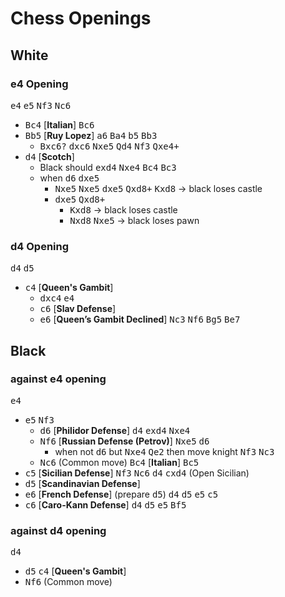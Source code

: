 # Chess Openings

## White

### e4 Opening

<kbd>e4</kbd> <kbd>e5</kbd> <kbd>Nf3</kbd> <kbd>Nc6</kbd>

  - <kbd>Bc4</kbd> [**Italian**] <kbd>Bc6</kbd> 
  - <kbd>Bb5</kbd> [**Ruy Lopez**] <kbd>a6</kbd> <kbd>Ba4</kbd> <kbd>b5</kbd> <kbd>Bb3</kbd>
    - <kbd>Bxc6</kbd><kbd>?</kbd> <kbd>dxc6</kbd> <kbd>Nxe5</kbd> <kbd>Qd4</kbd> <kbd>Nf3</kbd> <kbd>Qxe4+</kbd> 
  - <kbd>d4</kbd> [**Scotch**]
    - Black should <kbd>exd4</kbd> <kbd>Nxe4</kbd> <kbd>Bc4</kbd> <kbd>Bc3</kbd>
    - when  <kbd>d6</kbd> <kbd>dxe5</kbd>
      - <kbd>Nxe5</kbd> <kbd>Nxe5</kbd> <kbd>dxe5</kbd> <kbd>Qxd8+</kbd> <kbd>Kxd8</kbd> &rarr; black loses castle
      - <kbd>dxe5</kbd> <kbd>Qxd8+</kbd>
        - <kbd>Kxd8</kbd> -> black loses castle
        - <kbd>Nxd8</kbd> <kbd>Nxe5</kbd> -> black loses pawn

### d4 Opening

<kbd>d4</kbd> <kbd>d5</kbd>

  - <kbd>c4</kbd> [**Queen's Gambit**]
    - <kbd>dxc4</kbd> <kbd>e4</kbd> 
    - <kbd>c6</kbd> [**Slav Defense**]
    - <kbd>e6</kbd> [**Queen’s Gambit Declined**] <kbd>Nc3</kbd> <kbd>Nf6</kbd> <kbd>Bg5</kbd> <kbd>Be7</kbd>

## Black

### against e4 opening

<kbd>e4</kbd>

  - <kbd>e5</kbd> <kbd>Nf3</kbd>
    - <kbd>d6</kbd> [**Philidor Defense**] <kbd>d4</kbd> <kbd>exd4</kbd> <kbd>Nxe4</kbd>
    - <kbd>Nf6</kbd> [**Russian Defense (Petrov)**] <kbd>Nxe5</kbd> <kbd>d6</kbd>
      - when not <kbd>d6</kbd> but <kbd>Nxe4</kbd> <kbd>Qe2</kbd> then move knight <kbd>Nf3</kbd> <kbd>Nc3</kbd>
    - <kbd>Nc6</kbd> (Common move) <kbd>Bc4</kbd> [**Italian**] <kbd>Bc5</kbd>
  - <kbd>c5</kbd> [**Sicilian Defense**] <kbd>Nf3</kbd> <kbd>Nc6</kbd> <kbd>d4</kbd> <kbd>cxd4</kbd> (Open Sicilian)
  - <kbd>d5</kbd> [**Scandinavian Defense**]
  - <kbd>e6</kbd> [**French Defense**] (prepare <kbd>d5</kbd>) <kbd>d4</kbd> <kbd>d5</kbd> <kbd>e5</kbd> <kbd>c5</kbd>
  - <kbd>c6</kbd> [**Caro-Kann Defense**] <kbd>d4</kbd> <kbd>d5</kbd> <kbd>e5</kbd> <kbd>Bf5</kbd>

### against d4 opening

<kbd>d4</kbd>

  - <kbd>d5</kbd> <kbd>c4</kbd> [**Queen's Gambit**]
  - <kbd>Nf6</kbd> (Common move)
